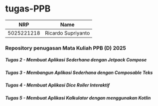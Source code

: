 # tugas-PPB

<div align=center>

|    NRP     |                 Name                  |
| :--------: | :-----------------------------------: |
| 5025221218 |          Ricardo Supriyanto           |

</div>

### Repository penugasan Mata Kuliah PPB (D) 2025

##### Tugas 2 - Membuat Aplikasi Sederhana dengan Jetpack Compose
##### Tugas 3 - Membangun Aplikasi Sederhana dengan Composable Teks
##### Tugas 4 - Membuat Aplikasi Dice Roller Interaktif
##### Tugas 5 - Membuat Aplikasi Kalkulator dengan menggunakan Kotlin
